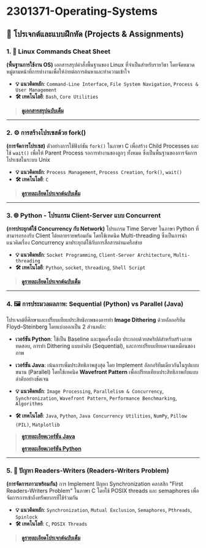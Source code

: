 # 2301371-Operating-Systems


## 📂 โปรเจกต์และแบบฝึกหัด (Projects & Assignments)

### 1. 🐧 Linux Commands Cheat Sheet

**(พื้นฐานการใช้งาน OS)** เอกสารสรุปคำสั่งพื้นฐานของ Linux ที่จำเป็นสำหรับรายวิชา โดยจัดหมวดหมู่ตามหน้าที่การทำงานเพื่อให้ง่ายต่อการค้นหาและทำความเข้าใจ

* **💡 แนวคิดหลัก**: `Command-Line Interface`, `File System Navigation`, `Process & User Management`
* **🛠️ เทคโนโลยี**: `Bash`, `Core Utilities`

> **[ดูเอกสารสรุปฉบับเต็ม](https://github.com/Tewter73/2301371-Operating-Systems/tree/main/Homework%231%20Linux%20Commands)**

---

### 2. ⚙️ การสร้างโปรเซสด้วย fork()

**(การจัดการโปรเซส)** ตัวอย่างการใช้ฟังก์ชัน `fork()` ในภาษา C เพื่อสร้าง Child Processes และใช้ `wait()` เพื่อให้ Parent Process รอการทำงานของลูกๆ ทั้งหมด ซึ่งเป็นพื้นฐานของการจัดการโปรเซสในระบบ Unix

* **💡 แนวคิดหลัก**: `Process Management`, `Process Creation`, `fork()`, `wait()`
* **🛠️ เทคโนโลยี**: `C`

> **[ดูรายละเอียดโปรเจกต์ฉบับเต็ม](https://github.com/Tewter73/2301371-Operating-Systems/tree/main/Homework%232%20Fork)**

---

### 3. 🌐 Python - โปรแกรม Client-Server แบบ Concurrent

**(การประยุกต์ใช้ Concurrency กับ Network)** โปรแกรม Time Server ในภาษา Python ที่สามารถรองรับ Client ได้หลายรายพร้อมกัน โดยใช้เทคนิค Multi-threading ซึ่งเป็นการนำแนวคิดเรื่อง Concurrency มาประยุกต์ใช้กับการสื่อสารผ่านเครือข่าย

* **💡 แนวคิดหลัก**: `Socket Programming`, `Client-Server Architecture`, `Multi-threading`
* **🛠️ เทคโนโลยี**: `Python`, `socket`, `threading`, `Shell Script`

> **[ดูรายละเอียดโปรเจกต์ฉบับเต็ม](https://github.com/Tewter73/2301371-Operating-Systems/tree/main/Homework%233%20Client%20Server)**

---

### 4. 🖼️ การประมวลผลภาพ: Sequential (Python) vs Parallel (Java)

โปรเจกต์ที่ศึกษาและเปรียบเทียบประสิทธิภาพของการทำ **Image Dithering** ด้วยอัลกอริทึม Floyd–Steinberg โดยแบ่งออกเป็น 2 ส่วนหลัก:

* **เวอร์ชัน Python**: ใช้เป็น Baseline และชุดเครื่องมือ ประกอบด้วยสคริปต์สำหรับสร้างภาพทดสอบ, การทำ Dithering แบบลำดับ (Sequential), และการเปรียบเทียบความเหมือนของภาพ
* **เวอร์ชัน Java**: เน้นการเพิ่มประสิทธิภาพสูงสุด โดย Implement อัลกอริทึมเดียวกันในรูปแบบขนาน (Parallel) โดยใช้เทคนิค **Wavefront Pattern** เพื่อเปรียบเทียบประสิทธิภาพกับแบบลำดับอย่างชัดเจน

* **💡 แนวคิดหลัก**: `Image Processing`, `Parallelism & Concurrency`, `Synchronization`, `Wavefront Pattern`, `Performance Benchmarking`, `Algorithms`
* **🛠️ เทคโนโลยี**: `Java`, `Python`, `Java Concurrency Utilities`, `NumPy`, `Pillow (PIL)`, `Matplotlib`

> **[ดูรายละเอียดเวอร์ชัน Java](https://github.com/Tewter73/2301371-Operating-Systems/tree/main/Homework%234%20Error%20Diffusion%20Java)**
>
> **[ดูรายละเอียดเวอร์ชัน Python](https://github.com/Tewter73/2301371-Operating-Systems/tree/main/Homework%234%20Error%20Diffusion%20Python)**

---

### 5. 🧠 ปัญหา Readers-Writers (Readers-Writers Problem)

**(การจัดการภาวะพร้อมกัน)** การ Implement ปัญหา Synchronization คลาสสิก "First Readers-Writers Problem" ในภาษา C โดยใช้ POSIX threads และ semaphores เพื่อจัดการการเข้าถึงทรัพยากรที่ใช้ร่วมกัน

* **💡 แนวคิดหลัก**: `Synchronization`, `Mutual Exclusion`, `Semaphores`, `Pthreads`, `Spinlock`
* **🛠️ เทคโนโลยี**: `C`, `POSIX Threads`

> **[ดูรายละเอียดโปรเจกต์ฉบับเต็ม](https://github.com/Tewter73/2301371-Operating-Systems/tree/main/Homework%235%20Readers-Writers%20Problem%20Linux)**
